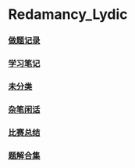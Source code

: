 # Redamancy_Lydic

### [做题记录](./做题记录/)

### [学习笔记](./学习笔记/)

### [未分类](./未分类/)

### [杂笔闲话](./杂笔闲话/)

### [比赛总结](./比赛总结/)

### [题解合集](./题解合集/)